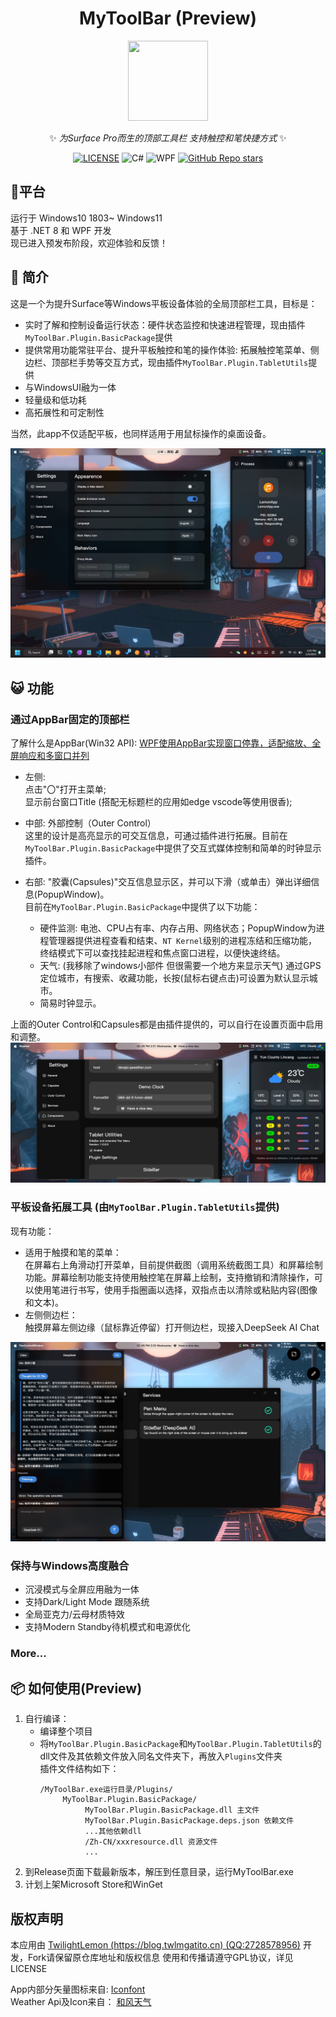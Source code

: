 <div align=center>

# MyToolBar (Preview)
<img src="https://raw.githubusercontent.com/TwilightLemon/MyToolBar/refs/heads/master/src/MyToolBar/Resources/icon.ico" width="128" height="128"/>

✨ *为Surface Pro而生的顶部工具栏 支持触控和笔快捷方式* ✨

[![LICENSE](https://img.shields.io/badge/license-GPL%20v3.0-blue.svg?style=flat-square)](https://github.com/TwilightLemon/MyToolBar/blob/master/LICENSE)
![C#](https://img.shields.io/badge/lang-C%23-orange)
![WPF](https://img.shields.io/badge/UI-WPF-b33bb3)
[![GitHub Repo stars](https://img.shields.io/github/stars/TwilightLemon/MyToolBar)](https://github.com/TwilightLemon/MyToolBar/stargazers)
</div>

## 🚀平台
运行于 Windows10 1803~ Windows11  
基于 .NET 8 和 WPF 开发  
现已进入预发布阶段，欢迎体验和反馈！ 
 
## 📝 简介
  这是一个为提升Surface等Windows平板设备体验的全局顶部栏工具，目标是：  
-  实时了解和控制设备运行状态：硬件状态监控和快速进程管理，现由插件`MyToolBar.Plugin.BasicPackage`提供
-  提供常用功能常驻平台、提升平板触控和笔的操作体验: 拓展触控笔菜单、侧边栏、顶部栏手势等交互方式，现由插件`MyToolBar.Plugin.TabletUtils`提供
-  与WindowsUI融为一体
-  轻量级和低功耗  
-  高拓展性和可定制性

当然，此app不仅适配平板，也同样适用于用鼠标操作的桌面设备。
  
  ![Main](https://raw.githubusercontent.com/TwilightLemon/Data/refs/heads/master/MTB_Settings_Main.jpg)
## 😺 功能
### 通过AppBar固定的顶部栏
了解什么是AppBar(Win32 API): [WPF使用AppBar实现窗口停靠，适配缩放、全屏响应和多窗口并列](https://blog.twlmgatito.cn/posts/use-appbar-in-wpf/)
- 左侧:   
    点击"〇"打开主菜单;  
    显示前台窗口Title (搭配无标题栏的应用如edge vscode等使用很香);

- 中部: 外部控制（Outer Control）  
    这里的设计是高亮显示的可交互信息，可通过插件进行拓展。目前在`MyToolBar.Plugin.BasicPackage`中提供了交互式媒体控制和简单的时钟显示插件。

- 右部: "胶囊(Capsules)"交互信息显示区，并可以下滑（或单击）弹出详细信息(PopupWindow)。  
    目前在`MyToolBar.Plugin.BasicPackage`中提供了以下功能：  
   - 硬件监测: 电池、CPU占有率、内存占用、网络状态；PopupWindow为进程管理器提供进程查看和结束、`NT Kernel`级别的进程冻结和压缩功能，终结模式下可以查找挂起进程和焦点窗口进程，以便快速终结。
   - 天气: (我移除了windows小部件 但很需要一个地方来显示天气) 通过GPS定位城市，有搜索、收藏功能，长按(鼠标右键点击)可设置为默认显示城市。
   - 简易时钟显示。

上面的Outer Control和Capsules都是由插件提供的，可以自行在设置页面中启用和调整。
![Plugin](https://raw.githubusercontent.com/TwilightLemon/Data/refs/heads/master/MTB_Settings_Plugin.jpg)

### 平板设备拓展工具 (由`MyToolBar.Plugin.TabletUtils`提供)
现有功能：
- 适用于触摸和笔的菜单：  
在屏幕右上角滑动打开菜单，目前提供截图（调用系统截图工具）和屏幕绘制功能。屏幕绘制功能支持使用触控笔在屏幕上绘制，支持撤销和清除操作，可以使用笔进行书写，使用手指圈画以选择，双指点击以清除或粘贴内容(图像和文本)。
- 左侧侧边栏：  
触摸屏幕左侧边缘（鼠标靠近停留）打开侧边栏，现接入DeepSeek AI Chat

![Tablet](https://raw.githubusercontent.com/TwilightLemon/Data/refs/heads/master/MTB_Settings_Services.jpg)
### 保持与Windows高度融合
- 沉浸模式与全屏应用融为一体
- 支持Dark/Light Mode 跟随系统
- 全局亚克力/云母材质特效
- 支持Modern Standby待机模式和电源优化

### More...

## 📦 如何使用(Preview)
1. 自行编译：  
    - 编译整个项目
    - 将`MyToolBar.Plugin.BasicPackage`和`MyToolBar.Plugin.TabletUtils`的dll文件及其依赖文件放入同名文件夹下，再放入`Plugins`文件夹  
      插件文件结构如下：
      ```
      /MyToolBar.exe运行目录/Plugins/
           MyToolBar.Plugin.BasicPackage/
                MyToolBar.Plugin.BasicPackage.dll 主文件
                MyToolBar.Plugin.BasicPackage.deps.json 依赖文件
                ...其他依赖dll
                /Zh-CN/xxxresource.dll 资源文件
                ...
      ```
2. 到Release页面下载最新版本，解压到任意目录，运行MyToolBar.exe
3. 计划上架Microsoft Store和WinGet

## 版权声明
本应用由 [TwilightLemon (https://blog.twlmgatito.cn) (QQ:2728578956)](https://twlm.space) 开发，Fork请保留原仓库地址和版权信息
使用和传播请遵守GPL协议，详见LICENSE

App内部分矢量图标来自: [Iconfont](https://www.iconfont.cn)  
Weather Api及Icon来自： [和风天气](https://www.qweather.com)


<!--
## MyToolBar.Common API Doc
//TODO: 提供统一的WindowBase实现
//GlobalService提供由主进程注册的全局服务

- WinAPI
  #### 静态类 可直接使用

  #### 注册类 由GlobalService提供接口

- Behaviors
    - [x] BlurWindowBehavior 提供窗口模糊效果和统一的暗亮色模式管理行为
    - [x] DraggableUIBehavior 
    - [x] WindowDragMoveBehavior

- Func
     - [x] HttpHelper
     - [x] ImageHelper

- Styles
     - [x] IconData 提供统一的常用图标资源
     - [x] ThemeColor(_Light) 提供统一的主题颜色资源
     - [x] UITemplate 提供常用控件的模板及样式 
-->
